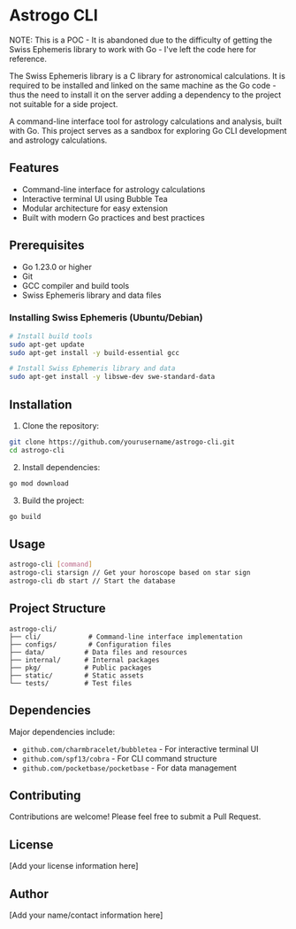 # Astrogo CLI

NOTE: This is a POC - It is abandoned due to the difficulty of getting the Swiss Ephemeris library to work with Go - I've left the code here for reference.

The Swiss Ephemeris library is a C library for astronomical calculations. It is required to be installed and linked on the same machine as the Go code - thus the need to install it on the server adding a dependency to the project not suitable for a side project.


A command-line interface tool for astrology calculations and analysis, built with Go. This project serves as a sandbox for exploring Go CLI development and astrology calculations.

## Features

- Command-line interface for astrology calculations
- Interactive terminal UI using Bubble Tea
- Modular architecture for easy extension
- Built with modern Go practices and best practices

## Prerequisites

- Go 1.23.0 or higher
- Git
- GCC compiler and build tools
- Swiss Ephemeris library and data files

### Installing Swiss Ephemeris (Ubuntu/Debian)

```bash
# Install build tools
sudo apt-get update
sudo apt-get install -y build-essential gcc

# Install Swiss Ephemeris library and data
sudo apt-get install -y libswe-dev swe-standard-data
```

## Installation

1. Clone the repository:
```bash
git clone https://github.com/yourusername/astrogo-cli.git
cd astrogo-cli
```

2. Install dependencies:
```bash
go mod download
```

3. Build the project:
```bash
go build
```

## Usage

```bash
astrogo-cli [command]
astrogo-cli starsign // Get your horoscope based on star sign
astrogo-cli db start // Start the database
```

## Project Structure

```
astrogo-cli/
├── cli/            # Command-line interface implementation
├── configs/        # Configuration files
├── data/          # Data files and resources
├── internal/      # Internal packages
├── pkg/           # Public packages
├── static/        # Static assets
└── tests/         # Test files
```

## Dependencies

Major dependencies include:
- `github.com/charmbracelet/bubbletea` - For interactive terminal UI
- `github.com/spf13/cobra` - For CLI command structure
- `github.com/pocketbase/pocketbase` - For data management

## Contributing

Contributions are welcome! Please feel free to submit a Pull Request.

## License

[Add your license information here]

## Author

[Add your name/contact information here]